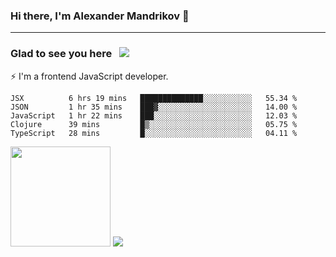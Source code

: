 ### Hi there, I'm Alexander Mandrikov 👋

- - -

### Glad to see you here &nbsp; ![](https://komarev.com/ghpvc/?username=nunsez&color=blue&label=visitors)

⚡ I'm a frontend JavaScript developer.

<!--
**nunsez/nunsez** is a ✨ _special_ ✨ repository because its `README.md` (this file) appears on your GitHub profile.

Here are some ideas to get you started:

- 🔭 I’m currently working on ...
- 🌱 I’m currently learning ...
- 👯 I’m looking to collaborate on ...
- 🤔 I’m looking for help with ...
- 💬 Ask me about ...
- 📫 How to reach me: ...
- 😄 Pronouns: ...
- ⚡ Fun fact: ...
-->


<!--START_SECTION:waka-->
```text
JSX          6 hrs 19 mins   ██████████████░░░░░░░░░░░   55.34 % 
JSON         1 hr 35 mins    ███▓░░░░░░░░░░░░░░░░░░░░░   14.00 % 
JavaScript   1 hr 22 mins    ███░░░░░░░░░░░░░░░░░░░░░░   12.03 % 
Clojure      39 mins         █▒░░░░░░░░░░░░░░░░░░░░░░░   05.75 % 
TypeScript   28 mins         █░░░░░░░░░░░░░░░░░░░░░░░░   04.11 % 
```
<!--END_SECTION:waka-->

<span>
<img height="160em" src="https://github-readme-stats.vercel.app/api?username=nunsez&show_icons=true&count_private=true&hide_border=true&hide=issues" />
<img src="https://github-readme-stats.vercel.app/api/top-langs/?username=nunsez&layout=compact&hide_border=true" />
</span>

<!--
[![willianrod's wakatime stats](https://github-readme-stats.vercel.app/api/wakatime?username=nunsez&hide_border=true)](https://github.com/anuraghazra/github-readme-stats)
-->
